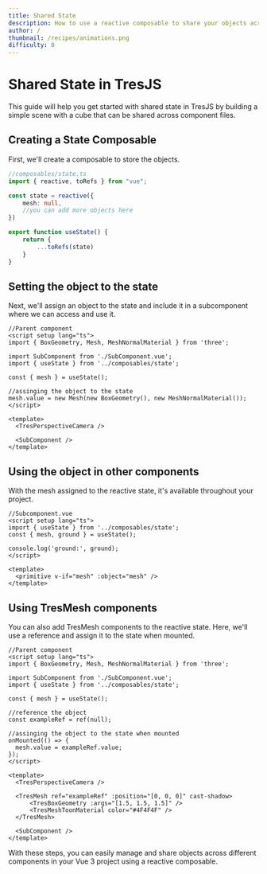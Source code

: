 ```yaml
---
title: Shared State
description: How to use a reactive composable to share your objects across component files.
author: /
thumbnail: /recipes/animations.png
difficulty: 0
---
```


# Shared State in TresJS

This guide will help you get started with shared state in TresJS by building a simple scene with a cube that can be shared across component files.

<SandboxDemo url="https://stackblitz.com/~/edit/tresjs-minimal-reproduction-qsdhpt?file=src/components/SubComponent.vue" />

## Creating a State Composable

First, we'll create a composable to store the objects.

```ts
//composables/state.ts
import { reactive, toRefs } from "vue";

const state = reactive({
    mesh: null,
    //you can add more objects here
})

export function useState() {
    return {
        ...toRefs(state)
    }
}
```

## Setting the object to the state

Next, we'll assign an object to the state and include it in a subcomponent where we can access and use it.

```vue
//Parent component
<script setup lang="ts">
import { BoxGeometry, Mesh, MeshNormalMaterial } from 'three';

import SubComponent from './SubComponent.vue';
import { useState } from '../composables/state';

const { mesh } = useState();

//assinging the object to the state
mesh.value = new Mesh(new BoxGeometry(), new MeshNormalMaterial());
</script>

<template>
  <TresPerspectiveCamera />

  <SubComponent />
</template>
```

## Using the object in other components

With the mesh assigned to the reactive state, it's available throughout your project.

```vue
//Subcomponent.vue
<script setup lang="ts">
import { useState } from '../composables/state';
const { mesh, ground } = useState();

console.log('ground:', ground);
</script>

<template>
  <primitive v-if="mesh" :object="mesh" />
</template>
```

## Using TresMesh components

You can also add TresMesh components to the reactive state. Here, we'll use a reference and assign it to the state when mounted.

```vue
//Parent component
<script setup lang="ts">
import { BoxGeometry, Mesh, MeshNormalMaterial } from 'three';

import SubComponent from './SubComponent.vue';
import { useState } from '../composables/state';

const { mesh } = useState();

//reference the object
const exampleRef = ref(null);

//assinging the object to the state when mounted
onMounted(() => {
  mesh.value = exampleRef.value;
});
</script>

<template>
  <TresPerspectiveCamera />

  <TresMesh ref="exampleRef" :position="[0, 0, 0]" cast-shadow>
      <TresBoxGeometry :args="[1.5, 1.5, 1.5]" />
      <TresMeshToonMaterial color="#4F4F4F" />
  </TresMesh>

  <SubComponent />
</template>
```

With these steps, you can easily manage and share objects across different components in your Vue 3 project using a reactive composable.
